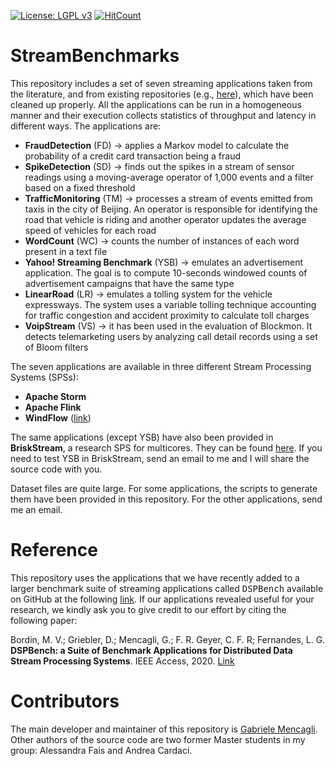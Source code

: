 [![License: LGPL v3](https://img.shields.io/badge/License-LGPL%20v3-blue.svg)](https://www.gnu.org/licenses/lgpl-3.0)
[![HitCount](http://hits.dwyl.io/paragroup/streambenchmarks.svg)](https://github.com/ParaGroup/StreamBenchmarks)

# StreamBenchmarks

This repository includes a set of seven streaming applications taken from the literature, and from existing repositories (e.g., [here](https://github.com/mayconbordin/storm-applications)), which have been cleaned up properly. All the applications can be run in a homogeneous manner and their execution collects statistics of throughput and latency in different ways. The applications are:
* <strong>FraudDetection</strong> (FD) -> applies a Markov model to calculate the probability of a credit card transaction being a fraud
* <strong>SpikeDetection</strong> (SD) -> finds out the spikes in a stream of sensor readings using a moving-average operator of 1,000 events and a filter based on a fixed threshold
* <strong>TrafficMonitoring</strong> (TM) -> processes a stream of events emitted from taxis in the city of Beijing. An operator is responsible for identifying the road that vehicle is riding and another operator updates the average speed of vehicles for each road
* <strong>WordCount</strong> (WC) -> counts the number of instances of each word present in a text file
* <strong>Yahoo! Streaming Benchmark</strong> (YSB) -> emulates an advertisement application. The goal is to compute 10-seconds windowed counts of advertisement campaigns that have the same type
* <strong>LinearRoad</strong> (LR) -> emulates a tolling system for the vehicle expressways. The system uses a variable tolling technique accounting for traffic congestion and accident proximity to calculate toll charges
* <strong>VoipStream</strong> (VS) -> it has been used in the evaluation of Blockmon. It detects telemarketing users by analyzing call detail records using a set of Bloom filters

The seven applications are available in three different Stream Processing Systems (SPSs):
* <strong>Apache Storm</strong>
* <strong>Apache Flink</strong>
* <strong>WindFlow</strong> ([link](https://github.com/ParaGroup/WindFlow))

The same applications (except YSB) have also been provided in <strong>BriskStream</strong>, a research SPS for multicores. They can be found [here](https://github.com/Xtra-Computing/briskstream). If you need to test YSB in BriskStream, send an email to me and I will share the source code with you.

Dataset files are quite large. For some applications, the scripts to generate them have been provided in this repository. For the other applications, send me an email.

# Reference
This repository uses the applications that we have recently added to a larger benchmark suite of streaming applications called <tt>DSPBench</tt> available on GitHub at the following [link](https://github.com/GMAP/DSPBench). If our applications revealed useful for your research, we kindly ask you to give credit to our effort by citing the following paper:

Bordin, M. V.; Griebler, D.; Mencagli, G.; F. R. Geyer, C. F. R; Fernandes, L. G. <b>DSPBench: a Suite of Benchmark Applications for Distributed Data Stream Processing Systems</b>. IEEE Access, 2020. [Link](https://ieeexplore.ieee.org/document/9290133)

# Contributors
The main developer and maintainer of this repository is [Gabriele Mencagli](mailto:mencagli@di.unipi.it). Other authors of the source code are two former Master students in my group: Alessandra Fais and Andrea Cardaci.

